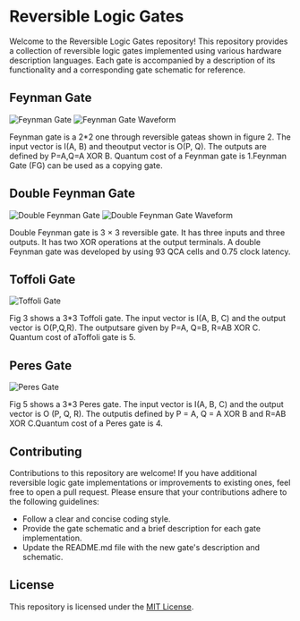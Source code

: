 # Reversible Logic Gates

Welcome to the Reversible Logic Gates repository! This repository provides a collection of reversible logic gates implemented using various hardware description languages. Each gate is accompanied by a description of its functionality and a corresponding gate schematic for reference.

## Feynman Gate

![Feynman Gate](Feynmen%20Gate/Feynman-gate.png) ![Feynman Gate Waveform](Feynmen%20Gate/Feynmen%20Gate%20input%20and%20output%20wave.png)

Feynman gate is a 2\*2 one through reversible gateas shown in figure 2. The input vector is I(A, B) and theoutput vector is O(P, Q). The outputs are defined by P=A,Q=A XOR B. Quantum cost of a Feynman gate is 1.Feynman Gate (FG) can be used as a copying gate.

## Double Feynman Gate

![Double Feynman Gate](Feynmen%20Gate/Feynman-gate.png) ![Double Feynman Gate Waveform](Double%20Feynmen%20Gate/Double%20Feynmen%20Gate%20Input%20and%20output%20wave.png)

Double Feynman gate is 3 × 3 reversible gate. It has three inputs and three outputs. It has two XOR operations at the output terminals. A double Feynman gate was developed by using 93 QCA cells and 0.75 clock latency.

## Toffoli Gate

![Toffoli Gate](gate_3.png)

Fig 3 shows a 3\*3 Toffoli gate. The input vector is I(A, B, C) and the output vector is O(P,Q,R). The outputsare given by P=A, Q=B, R=AB XOR C. Quantum cost of aToffoli gate is 5.

## Peres Gate

![Peres Gate](gate_4.png)

Fig 5 shows a 3\*3 Peres gate. The input vector is I(A, B, C) and the output vector is O (P, Q, R). The outputis defined by P = A, Q = A XOR B and R=AB XOR C.Quantum cost of a Peres gate is 4.

## Contributing

Contributions to this repository are welcome! If you have additional reversible logic gate implementations or improvements to existing ones, feel free to open a pull request. Please ensure that your contributions adhere to the following guidelines:

- Follow a clear and concise coding style.
- Provide the gate schematic and a brief description for each gate implementation.
- Update the README.md file with the new gate's description and schematic.

## License

This repository is licensed under the [MIT License](LICENSE).
